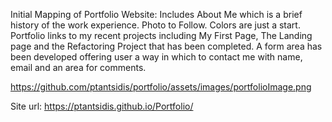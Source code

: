 Initial Mapping of Portfolio Website:
Includes About Me which is a brief history of the work experience. 
Photo to Follow.
Colors are just a start.
Portfolio links to my recent projects including My First Page, The Landing page and the Refactoring Project that has been completed.
A form area has been developed offering user a way in which to contact me with name, email and an area for comments.  

https://github.com/ptantsidis/portfolio/assets/images/portfolioImage.png

Site url: https://ptantsidis.github.io/Portfolio/